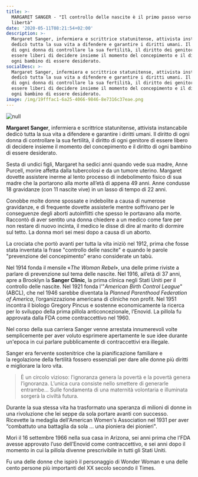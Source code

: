 ```yaml
---
title: >-
  MARGARET SANGER - "Il controllo delle nascite è il primo passo verso la
  libertà"
date: '2020-05-11T08:21:54+02:00'
description: >-
  Margaret Sanger, infermiera e scrittrice statunitense, attivista instancabile
  dedicò tutta la sua vita a difendere e garantire i diritti umani. Il diritto
  di ogni donna di controllare la sua fertilità, il diritto dei genitori di
  essere liberi di decidere insieme il momento del concepimento e il diritto di
  ogni bambino di essere desiderato. 
socialDesc: >-
  Margaret Sanger, infermiera e scrittrice statunitense, attivista instancabile
  dedicò tutta la sua vita a difendere e garantire i diritti umani. Il diritto
  di ogni donna di controllare la sua fertilità, il diritto dei genitori di
  essere liberi di decidere insieme il momento del concepimento e il diritto di
  ogni bambino di essere desiderato. 
image: /img/19fffac1-6a25-4066-9846-8e7316c37eae.png
---
```

![null](/img/19fffac1-6a25-4066-9846-8e7316c37eae.png)

**Margaret Sanger**, infermiera e scrittrice statunitense, attivista instancabile dedicò tutta la sua vita a difendere e garantire i diritti umani. Il diritto di ogni donna di controllare la sua fertilità, il diritto di ogni genitore di essere libero di decidere insieme il momento del concepimento e il diritto di ogni bambino di essere desiderato. 

Sesta di undici figli, Margaret ha sedici anni quando vede sua madre, Anne Purcell, morire affetta dalla tubercolosi e da un tumore uterino. Margaret dovette assistere inerme al lento processo di indebolimento fisico di sua madre che la portarono alla morte all’età di appena 49 anni. Anne condusse 18 gravidanze (con 11 nascite vive) in un lasso di tempo di 22 anni.

Conobbe molte donne spossate e indebolite a causa di numerose gravidanze, e di frequente dovette assisterle mentre soffrivano per le conseguenze degli aborti autoinflitti che spesso le portavano alla morte. Raccontò di aver sentito una donna chiedere a un medico come fare per non restare di nuovo incinta, il medico le disse di dire al marito di dormire sul tetto. La donna morì sei mesi dopo a causa di un aborto.

La crociata che portò avanti per tutta la vita iniziò nel 1912, prima che fosse stata inventata la frase "controllo delle nascite" e quando le parole "prevenzione del concepimento" erano considerate un tabù. 

Nel 1914 fonda il mensile «_The Woman Rebel_», una delle prime riviste a parlare di prevenzione sul tema delle nascite. Nel 1916, all’età di 37 anni, apre a Brooklyn la **Sanger Clinic**, la prima clinica negli Stati Uniti per il controllo delle nascite. Nel 1921 fonda l'"_American Birth Control League_" (ABCL), che nel 1946 sarebbe diventata la _Planned Parenthood Federation of America_, l’organizzazione americana di cliniche non profit. Nel 1951 incontra il biologo Gregory Pincus e sostenne economicamente la ricerca per lo sviluppo della prima pillola anticoncezionale, l’Enovid. La pillola fu approvata dalla FDA come contraccettivo nel 1960.

Nel corso della sua carriera Sanger venne arrestata innumerevoli volte semplicemente per aver voluto esprimere apertamente le sue idee durante un'epoca in cui parlare pubblicamente di contraccettivi era illegale.

Sanger era fervente sostenitrice che la pianificazione familiare e la regolazione della fertilità fossero essenziali per dare alle donne più diritti e migliorare la loro vita.

> È un circolo vizioso: l’ignoranza genera la povertà e la povertà genera l’ignoranza. L’unica cura consiste nello smettere di generarle entrambe… Sulle fondamenta di una maternità volontaria e illuminata sorgerà la civiltà futura.

Durante la sua stessa vita ha trasformato una speranza di milioni di donne in una rivoluzione che lei seppe da sola portare avanti con successo. Ricevette la medaglia dell'American Women's Association nel 1931 per aver “combattuto una battaglia da sola ... una pioniera dei pionieri". 

Morì il 16 settembre 1966 nella sua casa in Arizona, sei anni prima che l’FDA avesse approvato l’uso dell’Enovid come contraccettivo, e sei anni dopo il momento in cui la pillola divenne prescrivibile in tutti gli Stati Uniti.

Fu una delle donne che ispirò il personaggio di Wonder Woman e una delle cento persone più importanti del XX secolo secondo il Times.
